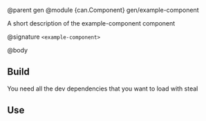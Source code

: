 @parent gen
@module {can.Component} gen/example-component <example-component>

A short description of the example-component component

@signature `<example-component>`

@body


## Build
You need all the dev dependencies that you want to load with steal

## Use
